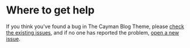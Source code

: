# Where to get help

If you think you've found a bug in The Cayman Blog Theme, please [check the existing issues](https://github.com/leipelt/hello-world/issues), and if no one has reported the problem, [open a new issue](https://github.com/leipelt/hello-world/issues/new).

